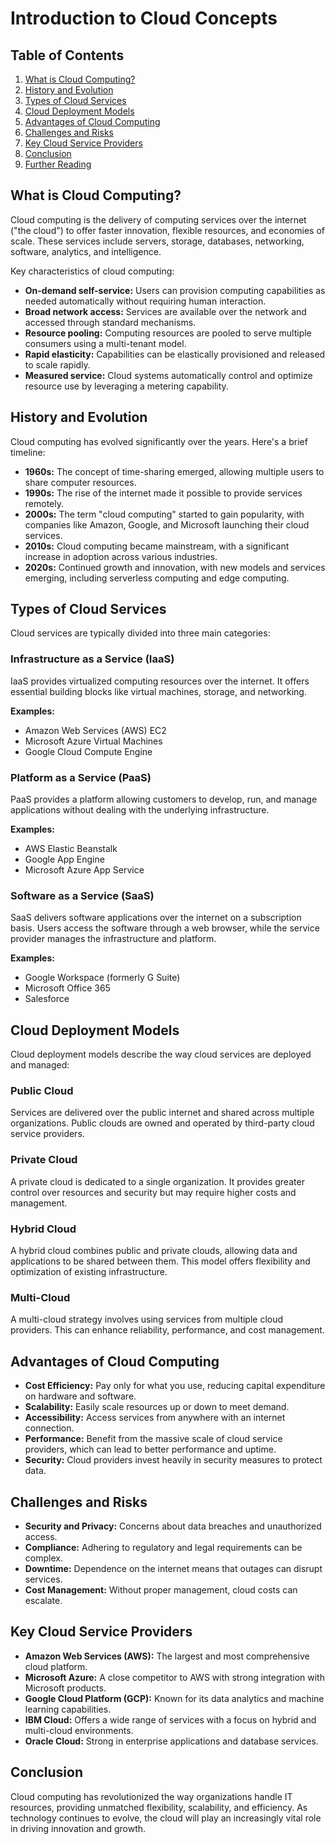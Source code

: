 # Introduction to Cloud Concepts

## Table of Contents
1. [What is Cloud Computing?](#what-is-cloud-computing)
2. [History and Evolution](#history-and-evolution)
3. [Types of Cloud Services](#types-of-cloud-services)
4. [Cloud Deployment Models](#cloud-deployment-models)
5. [Advantages of Cloud Computing](#advantages-of-cloud-computing)
6. [Challenges and Risks](#challenges-and-risks)
7. [Key Cloud Service Providers](#key-cloud-service-providers)
8. [Conclusion](#conclusion)
9. [Further Reading](#further-reading)

## What is Cloud Computing?

Cloud computing is the delivery of computing services over the internet ("the cloud") to offer faster innovation, flexible resources, and economies of scale. These services include servers, storage, databases, networking, software, analytics, and intelligence.

Key characteristics of cloud computing:
- **On-demand self-service:** Users can provision computing capabilities as needed automatically without requiring human interaction.
- **Broad network access:** Services are available over the network and accessed through standard mechanisms.
- **Resource pooling:** Computing resources are pooled to serve multiple consumers using a multi-tenant model.
- **Rapid elasticity:** Capabilities can be elastically provisioned and released to scale rapidly.
- **Measured service:** Cloud systems automatically control and optimize resource use by leveraging a metering capability.

## History and Evolution

Cloud computing has evolved significantly over the years. Here's a brief timeline:
- **1960s:** The concept of time-sharing emerged, allowing multiple users to share computer resources.
- **1990s:** The rise of the internet made it possible to provide services remotely.
- **2000s:** The term "cloud computing" started to gain popularity, with companies like Amazon, Google, and Microsoft launching their cloud services.
- **2010s:** Cloud computing became mainstream, with a significant increase in adoption across various industries.
- **2020s:** Continued growth and innovation, with new models and services emerging, including serverless computing and edge computing.

## Types of Cloud Services

Cloud services are typically divided into three main categories:

### Infrastructure as a Service (IaaS)
IaaS provides virtualized computing resources over the internet. It offers essential building blocks like virtual machines, storage, and networking.

**Examples:**
- Amazon Web Services (AWS) EC2
- Microsoft Azure Virtual Machines
- Google Cloud Compute Engine

### Platform as a Service (PaaS)
PaaS provides a platform allowing customers to develop, run, and manage applications without dealing with the underlying infrastructure.

**Examples:**
- AWS Elastic Beanstalk
- Google App Engine
- Microsoft Azure App Service

### Software as a Service (SaaS)
SaaS delivers software applications over the internet on a subscription basis. Users access the software through a web browser, while the service provider manages the infrastructure and platform.

**Examples:**
- Google Workspace (formerly G Suite)
- Microsoft Office 365
- Salesforce

## Cloud Deployment Models

Cloud deployment models describe the way cloud services are deployed and managed:

### Public Cloud
Services are delivered over the public internet and shared across multiple organizations. Public clouds are owned and operated by third-party cloud service providers.

### Private Cloud
A private cloud is dedicated to a single organization. It provides greater control over resources and security but may require higher costs and management.

### Hybrid Cloud
A hybrid cloud combines public and private clouds, allowing data and applications to be shared between them. This model offers flexibility and optimization of existing infrastructure.

### Multi-Cloud
A multi-cloud strategy involves using services from multiple cloud providers. This can enhance reliability, performance, and cost management.

## Advantages of Cloud Computing

- **Cost Efficiency:** Pay only for what you use, reducing capital expenditure on hardware and software.
- **Scalability:** Easily scale resources up or down to meet demand.
- **Accessibility:** Access services from anywhere with an internet connection.
- **Performance:** Benefit from the massive scale of cloud service providers, which can lead to better performance and uptime.
- **Security:** Cloud providers invest heavily in security measures to protect data.

## Challenges and Risks

- **Security and Privacy:** Concerns about data breaches and unauthorized access.
- **Compliance:** Adhering to regulatory and legal requirements can be complex.
- **Downtime:** Dependence on the internet means that outages can disrupt services.
- **Cost Management:** Without proper management, cloud costs can escalate.

## Key Cloud Service Providers

- **Amazon Web Services (AWS):** The largest and most comprehensive cloud platform.
- **Microsoft Azure:** A close competitor to AWS with strong integration with Microsoft products.
- **Google Cloud Platform (GCP):** Known for its data analytics and machine learning capabilities.
- **IBM Cloud:** Offers a wide range of services with a focus on hybrid and multi-cloud environments.
- **Oracle Cloud:** Strong in enterprise applications and database services.

## Conclusion

Cloud computing has revolutionized the way organizations handle IT resources, providing unmatched flexibility, scalability, and efficiency. As technology continues to evolve, the cloud will play an increasingly vital role in driving innovation and growth.
